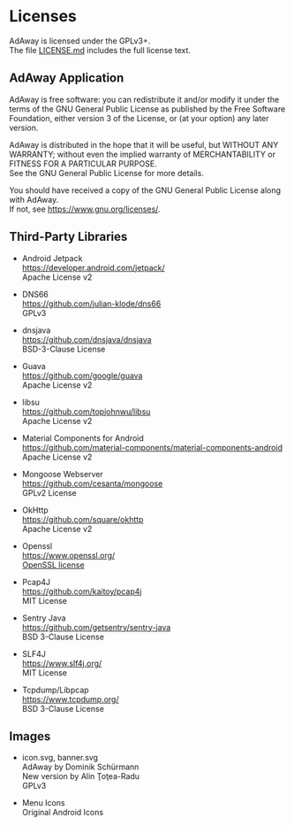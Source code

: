 # Licenses

AdAway is licensed under the GPLv3+.  
The file [LICENSE.md](LICENSE.md) includes the full license text.

## AdAway Application

AdAway is free software: you can redistribute it and/or modify it under the terms of the GNU General Public License as published by the Free Software Foundation, either version 3 of the License, or (at your option) any later version.

AdAway is distributed in the hope that it will be useful, but WITHOUT ANY WARRANTY; without even the implied warranty of MERCHANTABILITY or FITNESS FOR A PARTICULAR PURPOSE.  
See the GNU General Public License for more details.

You should have received a copy of the GNU General Public License along with AdAway.  
If not, see <https://www.gnu.org/licenses/>.

## Third-Party Libraries

* Android Jetpack  
  https://developer.android.com/jetpack/  
  Apache License v2
  
* DNS66  
  https://github.com/julian-klode/dns66  
  GPLv3

* dnsjava  
  https://github.com/dnsjava/dnsjava  
  BSD-3-Clause License

* Guava  
  https://github.com/google/guava  
  Apache License v2

* libsu  
  https://github.com/topjohnwu/libsu  
  Apache License v2
 
* Material Components for Android  
  https://github.com/material-components/material-components-android  
  Apache License v2

* Mongoose Webserver  
  https://github.com/cesanta/mongoose  
  GPLv2 License

* OkHttp  
  https://github.com/square/okhttp  
  Apache License v2

* Openssl  
  https://www.openssl.org/  
  [OpenSSL license](https://www.openssl.org/source/license-openssl-ssleay.txt)

* Pcap4J  
  https://github.com/kaitoy/pcap4j  
  MIT License

* Sentry Java  
  https://github.com/getsentry/sentry-java  
  BSD 3-Clause License

* SLF4J  
  https://www.slf4j.org/  
  MIT License

* Tcpdump/Libpcap  
  https://www.tcpdump.org/  
  BSD 3-Clause License

## Images

* icon.svg, banner.svg  
  AdAway by Dominik Schürmann  
  New version by Alin Ţoţea-Radu  
  GPLv3

* Menu Icons  
  Original Android Icons
